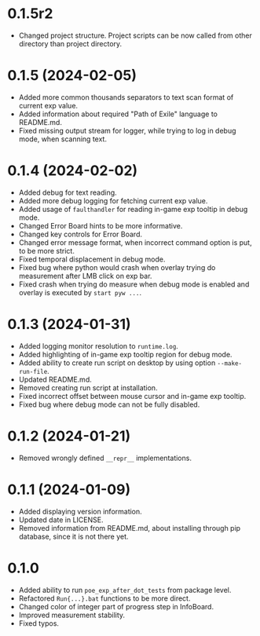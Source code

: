 # 0.1.5r2
* Changed project structure. Project scripts can be now called from other directory than project directory.
# 0.1.5 (2024-02-05)
* Added more common thousands separators to text scan format of current exp value.
* Added information about required "Path of Exile" language to README.md.
* Fixed missing output stream for logger, while trying to log in debug mode, when scanning text.
# 0.1.4 (2024-02-02)
* Added debug for text reading.
* Added more debug logging for fetching current exp value.
* Added usage of `faulthandler` for reading in-game exp tooltip in debug mode.
* Changed Error Board hints to be more informative.
* Changed key controls for Error Board.
* Changed error message format, when incorrect command option is put, to be more strict.
* Fixed temporal displacement in debug mode.
* Fixed bug where python would crash when overlay trying do measurement after LMB click on exp bar.
* Fixed crash when trying do measure when debug mode is enabled and overlay is executed by `start pyw ...`.
# 0.1.3 (2024-01-31)
* Added logging monitor resolution to `runtime.log`.
* Added highlighting of in-game exp tooltip region for debug mode.
* Added ability to create run script on desktop by using option `--make-run-file`.
* Updated README.md.
* Removed creating run script at installation.
* Fixed incorrect offset between mouse cursor and in-game exp tooltip.
* Fixed bug where debug mode can not be fully disabled.
# 0.1.2 (2024-01-21)
* Removed wrongly defined `__repr__` implementations.
# 0.1.1 (2024-01-09)
* Added displaying version information.
* Updated date in LICENSE.
* Removed information from README.md, about installing through pip database, since it is not there yet.
# 0.1.0
* Added ability to run `poe_exp_after_dot_tests` from package level.
* Refactored `Run{...}.bat` functions to be more direct.
* Changed color of integer part of progress step in InfoBoard.
* Improved measurement stability.
* Fixed typos.
